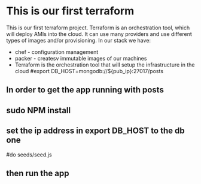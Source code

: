 # This is our first terraform

This is our first terraform project.
Terraform is an orchestration tool, which will deploy AMIs into the cloud.
It can use many providers and use different types of images and/or provisioning.
In our stack we have:
- chef - configuration management
- packer - createsv immutable images of our machines
- Terraform is the orchestration tool that will setup the infrastructure in the cloud
#export DB_HOST=mongodb://${pub_ip}:27017/posts
## In order to get the app running with posts
## sudo NPM install
## set the ip address in export DB_HOST to the db one
#do seeds/seed.js
## then run the app
